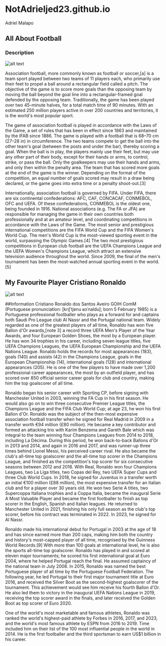 # NotAdrieljed23.github.io
Adriel Malapo

## **All About Football**
### Description
![alt text](https://upload.wikimedia.org/wikipedia/commons/4/42/Football_in_Bloomington%2C_Indiana%2C_1995.jpg)



Association football, more commonly known as football or soccer,[a] is a team sport played between two teams of 11 players each, who primarily use their feet to propel a ball around a rectangular field called a pitch. The objective of the game is to score more goals than the opposing team by moving the ball beyond the goal line into a rectangular-framed goal defended by the opposing team. Traditionally, the game has been played over two 45-minute halves, for a total match time of 90 minutes. With an estimated 250 million players active in over 200 countries and territories, it is the world's most popular sport.

The game of association football is played in accordance with the Laws of the Game, a set of rules that has been in effect since 1863 and maintained by the IFAB since 1886. The game is played with a football that is 68–70 cm (27–28 in) in circumference. The two teams compete to get the ball into the other team's goal (between the posts and under the bar), thereby scoring a goal. When the ball is in play, the players mainly use their feet, but may use any other part of their body, except for their hands or arms, to control, strike, or pass the ball. Only the goalkeepers may use their hands and arms, and only then within the penalty area. The team that has scored more goals at the end of the game is the winner. Depending on the format of the competition, an equal number of goals scored may result in a draw being declared, or the game goes into extra time or a penalty shoot-out.[3]

Internationally, association football is governed by FIFA. Under FIFA, there are six continental confederations: AFC, CAF, CONCACAF, CONMEBOL, OFC and UEFA. Of these confederations, CONMEBOL is the oldest one, being founded in 1916. National associations (e.g. The FA or JFA) are responsible for managing the game in their own countries both professionally and at an amateur level, and coordinating competitions in accordance with the Laws of the Game. The most senior and prestigious international competitions are the FIFA World Cup and the FIFA Women's World Cup. The men's World Cup is the most-viewed sporting event in the world, surpassing the Olympic Games.[4] The two most prestigious competitions in European club football are the UEFA Champions League and the UEFA Women's Champions League, which attract an extensive television audience throughout the world. Since 2009, the final of the men's tournament has been the most-watched annual sporting event in the world.[5]



## **My Favourite Player Cristiano Ronaldo**
![alt text](https://media.cnn.com/api/v1/images/stellar/prod/230621042149-01-cristiano-ronaldo-euro-200-apps-062023-restricted.jpg?c=16x9&q=h_720,w_1280,c_fill)


##Information
 Cristiano Ronaldo dos Santos Aveiro GOIH ComM (Portuguese pronunciation: [kɾiʃˈtjɐnu ʁɔˈnaldu]; born 5 February 1985) is a Portuguese professional footballer who plays as a forward for and captains both Saudi Pro League club Al Nassr and the Portugal national team. Widely regarded as one of the greatest players of all time, Ronaldo has won five Ballon d'Or awards,[note 3] a record three UEFA Men's Player of the Year Awards, and four European Golden Shoes, the most by a European player. He has won 34 trophies in his career, including seven league titles, five UEFA Champions Leagues, the UEFA European Championship and the UEFA Nations League. Ronaldo holds the records for most appearances (183), goals (140) and assists (42) in the Champions League, goals in the European Championship (14), international goals (128) and international appearances (205). He is one of the few players to have made over 1,200 professional career appearances, the most by an outfield player, and has scored over 850 official senior career goals for club and country, making him the top goalscorer of all time.

Ronaldo began his senior career with Sporting CP, before signing with Manchester United in 2003, winning the FA Cup in his first season. He would also go on to win three consecutive Premier League titles, the Champions League and the FIFA Club World Cup; at age 23, he won his first Ballon d'Or. Ronaldo was the subject of the then-most expensive association football transfer when he signed for Real Madrid in 2009 in a transfer worth €94 million (£80 million). He became a key contributor and formed an attacking trio with Karim Benzema and Gareth Bale which was integral to the team winning four Champions Leagues from 2014 to 2018, including La Décima. During this period, he won back-to-back Ballons d'Or in 2013 and 2014, and again in 2016 and 2017, and was runner-up three times behind Lionel Messi, his perceived career rival. He also became the club's all-time top goalscorer and the all-time top scorer in the Champions League, and finished as the competition's top scorer for six consecutive seasons between 2012 and 2018. With Real, Ronaldo won four Champions Leagues, two La Liga titles, two Copas del Rey, two UEFA Super Cups and three Club World Cups. In 2018, he signed for Juventus in a transfer worth an initial €100 million (£88 million), the most expensive transfer for an Italian club and for a player over 30 years old. He won two Serie A titles, two Supercoppa Italiana trophies and a Coppa Italia, became the inaugural Serie A Most Valuable Player and became the first footballer to finish as top scorer in the English, Spanish and Italian leagues. He returned to Manchester United in 2021, finishing his only full season as the club's top scorer, before his contract was terminated in 2022. In 2023, he signed for Al Nassr.

Ronaldo made his international debut for Portugal in 2003 at the age of 18 and has since earned more than 200 caps, making him both the country and history's most-capped player of all time, recognised by the Guinness World Records.[9] With more than 100 goals at international level, he is also the sports all-time top goalscorer. Ronaldo has played in and scored at eleven major tournaments; he scored his first international goal at Euro 2004, where he helped Portugal reach the final. He assumed captaincy of the national team in July 2008. In 2015, Ronaldo was named the best Portuguese player of all time by the Portuguese Football Federation. The following year, he led Portugal to their first major tournament title at Euro 2016, and received the Silver Boot as the second-highest goalscorer of the tournament. This achievement would see him receive his fourth Ballon d'Or. He also led them to victory in the inaugural UEFA Nations League in 2019, receiving the top scorer award in the finals, and later received the Golden Boot as top scorer of Euro 2020.

One of the world's most marketable and famous athletes, Ronaldo was ranked the world's highest-paid athlete by Forbes in 2016, 2017, and 2023, and the world's most famous athlete by ESPN from 2016 to 2019. Time included him on their list of the 100 most influential people in the world in 2014. He is the first footballer and the third sportsman to earn US$1 billion in his career.
